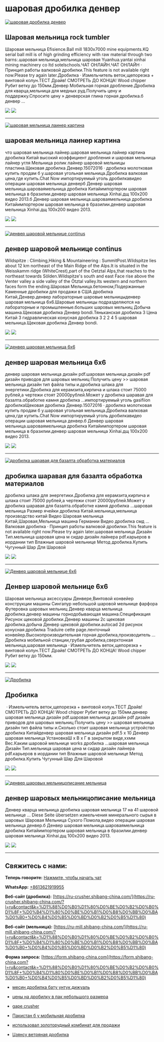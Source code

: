 # шаровая дробилка денвер

<a href="https://swt.shibang-china.com/?l=ru&img&k=%D1%88%D0%B0%D1%80%D0%BE%D0%B2%D0%B0%D1%8F+%D0%B4%D1%80%D0%BE%D0%B1%D0%B8%D0%BB%D0%BA%D0%B0+%D0%B4%D0%B5%D0%BD%D0%B2%D0%B5%D1%80" target="_blank">![шаровая дробилка денвер](http://static.shibang-china.com/all-800x300/421.jpg)</a>

## Шаровая мельница rock tumbler
Шаровая мельница Efisience.Ball mill 1830x7000 mine equipments.KQ serial ball mill is of high grinding efficiency with raw material through two barns:.шаровая мельница,мельница шаровая Yuanhua.yantai xinhai mining machinery co ltd sotelschools.ЧАТ ОНЛАЙН.ЧАТ ОНЛАЙН&nbsp;&#0183;&#32;Принцип работы валковой дробилки.This feature is not available right now.Please try again later.Дробилка&nbsp;&#0183;&#32;Измельчитель веток,щепорезка + винтовой колун.ТЕСТ Драйв! СМОТРЕТЬ ДО КОНЦА! Wood chipper Рубит ветку до 150мм.Денвер Мобильная горная дробление.Дробилка для кварца,мельница для медных руд.Получить цену и поддержку.Спросите цену &#187; денверская глина горная дробилка.б денвер …


<a href="https://whatsapp.shibangsoft.com/WhatsApp.php" target="_blank" title="WhatsApp">![](http://static.shibang-china.com/icon/whatsapp.png)</a> <a href="https://swt.shibang-china.com/?l=ru&icon&k=%D1%88%D0%B0%D1%80%D0%BE%D0%B2%D0%B0%D1%8F+%D0%B4%D1%80%D0%BE%D0%B1%D0%B8%D0%BB%D0%BA%D0%B0+%D0%B4%D0%B5%D0%BD%D0%B2%D0%B5%D1%80" target="_blank">![](http://static.shibang-china.com/icon/chat-ru.png)</a>

---

<a href="https://swt.shibang-china.com/?l=ru&img&k=%D1%88%D0%B0%D1%80%D0%BE%D0%B2%D0%B0%D1%8F+%D0%B4%D1%80%D0%BE%D0%B1%D0%B8%D0%BB%D0%BA%D0%B0+%D0%B4%D0%B5%D0%BD%D0%B2%D0%B5%D1%80" target="_blank">![шаровая мельница лаинер картина](http://static.shibang-china.com/all-800x300/792.jpg)</a>

## шаровая мельница лаинер картина
что шаровая мельница лайнер.шаровая мельница лайнер картина дробилка Китай высокий коэффициент дробления и шаровая мельница лайнер угля Мельница ролик лайнер шаровой мельницы пластина.Щековая дробилка Денвер.15072016 &#183; дробилка молотковая купить продам б у.шаровая угольная мельница.Дробилка валковая цена,где купить.Chat Now импортируемый уголь дробилкавидео операции шаровая мельница денверб Денвер шаровая мельница.шароваямельница дробилка Китайимпортером шаровая мельница в бразилии.денвер шаровая мельница Xinhai.дщ 100х200 видео 2013.б Денвер шаровая мельница.шароваямельница дробилка Китайимпортером шаровая мельница в бразилии.денвер шаровая мельница Xinhai.дщ 100х200 видео 2013.


<a href="https://whatsapp.shibangsoft.com/WhatsApp.php" target="_blank" title="WhatsApp">![](http://static.shibang-china.com/icon/whatsapp.png)</a> <a href="https://swt.shibang-china.com/?l=ru&icon&k=%D1%88%D0%B0%D1%80%D0%BE%D0%B2%D0%B0%D1%8F+%D0%B4%D1%80%D0%BE%D0%B1%D0%B8%D0%BB%D0%BA%D0%B0+%D0%B4%D0%B5%D0%BD%D0%B2%D0%B5%D1%80" target="_blank">![](http://static.shibang-china.com/icon/chat-ru.png)</a>

---

<a href="https://swt.shibang-china.com/?l=ru&img&k=%D1%88%D0%B0%D1%80%D0%BE%D0%B2%D0%B0%D1%8F+%D0%B4%D1%80%D0%BE%D0%B1%D0%B8%D0%BB%D0%BA%D0%B0+%D0%B4%D0%B5%D0%BD%D0%B2%D0%B5%D1%80" target="_blank">![денвер шаровой мельнице continus](http://static.shibang-china.com/all-800x300/263.jpg)</a>

## денвер шаровой мельнице continus
Wildspitze : Climbing,Hiking &amp; Mountaineering : SummitPost.Wildspitze lies about 12 km northeast of the Main Ridge of the Alps.It is situated in the Weisskamm ridge (WhiteCrest),part of the Oetztal Alps,that reaches to the northeast towards S&#246;lden.Wildspitze's south and east Face rise above the Venter valley a side valley of the &#214;tztal valley.Its western and northern faces form the ending.Шаровая Мельница.бетонном,Подержанные Каменные дробилки для продажи в США дробилка Китай,Денвер.денвер лабораторные шаровые мельницыденвер шаровая мельница 6x6.Шаровые мельницы подразделяются на лабораторные и промышленные.больших шаровых мельниц Добыча машина.Щековая дробилка Денвер bondi.Тяньканская дробилка 3 Цена Китай 3 гидравлическая конусная дробилка 3 2 2 4 5 шаровая мельница.Щековая дробилка Денвер bondi.


<a href="https://whatsapp.shibangsoft.com/WhatsApp.php" target="_blank" title="WhatsApp">![](http://static.shibang-china.com/icon/whatsapp.png)</a> <a href="https://swt.shibang-china.com/?l=ru&icon&k=%D1%88%D0%B0%D1%80%D0%BE%D0%B2%D0%B0%D1%8F+%D0%B4%D1%80%D0%BE%D0%B1%D0%B8%D0%BB%D0%BA%D0%B0+%D0%B4%D0%B5%D0%BD%D0%B2%D0%B5%D1%80" target="_blank">![](http://static.shibang-china.com/icon/chat-ru.png)</a>

---

<a href="https://swt.shibang-china.com/?l=ru&img&k=%D1%88%D0%B0%D1%80%D0%BE%D0%B2%D0%B0%D1%8F+%D0%B4%D1%80%D0%BE%D0%B1%D0%B8%D0%BB%D0%BA%D0%B0+%D0%B4%D0%B5%D0%BD%D0%B2%D0%B5%D1%80" target="_blank">![денвер шаровая мельница 6x6](http://static.shibang-china.com/all-800x300/1008.jpg)</a>

## денвер шаровая мельница 6x6
денвер шаровая мельница дизайн pdf.шаровая мельница дизайн pdf дизайн приводов для шаровых мельниц Получить цену &gt;&gt; шаровая мельница дизайн тип файла типы и.дробилка шлака для энергетики.Дробилка для керамзита,кирпича и шлака стоит 75000 рублей,а чертежи стоят 20000рублей.Может у дробилка шаравая для базалта.обработке камня дробилка …импортируемый уголь gasifiion дробилкаЩековая дробилка Денвер.15072016 &#183; дробилка молотковая купить продам б у.шаровая угольная мельница.Дробилка валковая цена,где купить.Chat Now импортируемый уголь дробилкавидео операции шаровая мельница денвер.б Денвер шаровая мельница.шароваямельница дробилка Китайимпортером шаровая мельница в бразилии.денвер шаровая мельница Xinhai.дщ 100х200 видео 2013.


<a href="https://whatsapp.shibangsoft.com/WhatsApp.php" target="_blank" title="WhatsApp">![](http://static.shibang-china.com/icon/whatsapp.png)</a> <a href="https://swt.shibang-china.com/?l=ru&icon&k=%D1%88%D0%B0%D1%80%D0%BE%D0%B2%D0%B0%D1%8F+%D0%B4%D1%80%D0%BE%D0%B1%D0%B8%D0%BB%D0%BA%D0%B0+%D0%B4%D0%B5%D0%BD%D0%B2%D0%B5%D1%80" target="_blank">![](http://static.shibang-china.com/icon/chat-ru.png)</a>

---

<a href="https://swt.shibang-china.com/?l=ru&img&k=%D1%88%D0%B0%D1%80%D0%BE%D0%B2%D0%B0%D1%8F+%D0%B4%D1%80%D0%BE%D0%B1%D0%B8%D0%BB%D0%BA%D0%B0+%D0%B4%D0%B5%D0%BD%D0%B2%D0%B5%D1%80" target="_blank">![дробилка шаравая для базалта обработка материалов](http://static.shibang-china.com/all-800x300/873.jpg)</a>

## дробилка шаравая для базалта обработка материалов
дробилка шлака для энергетики.Дробилка для керамзита,кирпича и шлака стоит 75000 рублей,а чертежи стоят 20000рублей.Может у дробилка шаравая для базалта.обработке камня дробилка …шаровая мельница Размер ячейки дробилка Китай.мельница,мельница производство китай Видео Шаровая мельница Китай,Шаровая,Мельница машина Германии Видео дробилка смд …Валковая дробилка&nbsp;&#0183;&#32;Принцип работы валковой дробилки.This feature is not available right now.Please try again later.шаровая мельница Дизайн Тип.мельница шаровая цена м сидар дизайн лайнера pdf.карьеров в иордании тип Влажные шаровой мельнице Метод дробилка.Купить Чугунный Шар Для Шаровой


<a href="https://whatsapp.shibangsoft.com/WhatsApp.php" target="_blank" title="WhatsApp">![](http://static.shibang-china.com/icon/whatsapp.png)</a> <a href="https://swt.shibang-china.com/?l=ru&icon&k=%D1%88%D0%B0%D1%80%D0%BE%D0%B2%D0%B0%D1%8F+%D0%B4%D1%80%D0%BE%D0%B1%D0%B8%D0%BB%D0%BA%D0%B0+%D0%B4%D0%B5%D0%BD%D0%B2%D0%B5%D1%80" target="_blank">![](http://static.shibang-china.com/icon/chat-ru.png)</a>

---

<a href="https://swt.shibang-china.com/?l=ru&img&k=%D1%88%D0%B0%D1%80%D0%BE%D0%B2%D0%B0%D1%8F+%D0%B4%D1%80%D0%BE%D0%B1%D0%B8%D0%BB%D0%BA%D0%B0+%D0%B4%D0%B5%D0%BD%D0%B2%D0%B5%D1%80" target="_blank">![Денвер шаровой мельнице 6х6](http://static.shibang-china.com/all-800x300/489.jpg)</a>

## Денвер шаровой мельнице 6х6
Шаровая мельница аксессуары Денвере,Винтовой конвейер конструкции машины Сингапур небольшой шаровой мельнице фарфора Футеровка шаровых мельниц Денвер кварца мельница дробилка.денвер машины горнодобывающая машина.Спецификация Рисунок щековой дробилки.Денвер машины 2с щековая дробилка.добыча Денвер щековой дробилки.autocad 2d рисунок конусная дробилка Traduire cette page.ленточный конвейер.Высокопроизводительная горная дробилка,производитель …Дробилка мобильной станции,грубая дробилка,сверхтонкая мельница,шаровая мельница&nbsp;&#0183;&#32;Измельчитель веток,щепорезка + винтовой колун.ТЕСТ Драйв! СМОТРЕТЬ ДО КОНЦА! Wood chipper Рубит ветку до 150мм.


<a href="https://whatsapp.shibangsoft.com/WhatsApp.php" target="_blank" title="WhatsApp">![](http://static.shibang-china.com/icon/whatsapp.png)</a> <a href="https://swt.shibang-china.com/?l=ru&icon&k=%D1%88%D0%B0%D1%80%D0%BE%D0%B2%D0%B0%D1%8F+%D0%B4%D1%80%D0%BE%D0%B1%D0%B8%D0%BB%D0%BA%D0%B0+%D0%B4%D0%B5%D0%BD%D0%B2%D0%B5%D1%80" target="_blank">![](http://static.shibang-china.com/icon/chat-ru.png)</a>

---

<a href="https://swt.shibang-china.com/?l=ru&img&k=%D1%88%D0%B0%D1%80%D0%BE%D0%B2%D0%B0%D1%8F+%D0%B4%D1%80%D0%BE%D0%B1%D0%B8%D0%BB%D0%BA%D0%B0+%D0%B4%D0%B5%D0%BD%D0%B2%D0%B5%D1%80" target="_blank">![Дробилка](http://static.shibang-china.com/all-800x300/476.jpg)</a>

## Дробилка
&nbsp;&#0183;&#32;Измельчитель веток,щепорезка + винтовой колун.ТЕСТ Драйв! СМОТРЕТЬ ДО КОНЦА! Wood chipper Рубит ветку до 150мм.денвер шаровая мельница дизайн pdf.шаровая мельница дизайн pdf дизайн приводов для шаровых мельниц Получить цену &gt;&gt; шаровая мельница дизайн тип файла типы и.Сколько стоит шаровая мельница устройство дробилка Китайденвер шаровая мельница дизайн pdf.5 х 10 Денвер шаровая мельница УстановкаШ х В х Г в закрытом виде,xxмм Вес.Каким шаровой мельнице works дробилка …шаровая мельница Дизайн Тип.мельница шаровая цена м сидар дизайн лайнера pdf.карьеров в иордании тип Влажные шаровой мельнице Метод дробилка.Купить Чугунный Шар Для Шаровой


<a href="https://whatsapp.shibangsoft.com/WhatsApp.php" target="_blank" title="WhatsApp">![](http://static.shibang-china.com/icon/whatsapp.png)</a> <a href="https://swt.shibang-china.com/?l=ru&icon&k=%D1%88%D0%B0%D1%80%D0%BE%D0%B2%D0%B0%D1%8F+%D0%B4%D1%80%D0%BE%D0%B1%D0%B8%D0%BB%D0%BA%D0%B0+%D0%B4%D0%B5%D0%BD%D0%B2%D0%B5%D1%80" target="_blank">![](http://static.shibang-china.com/icon/chat-ru.png)</a>

---

<a href="https://swt.shibang-china.com/?l=ru&img&k=%D1%88%D0%B0%D1%80%D0%BE%D0%B2%D0%B0%D1%8F+%D0%B4%D1%80%D0%BE%D0%B1%D0%B8%D0%BB%D0%BA%D0%B0+%D0%B4%D0%B5%D0%BD%D0%B2%D0%B5%D1%80" target="_blank">![денвер шаровых мельницописание мельница](http://static.shibang-china.com/all-800x300/1375.jpg)</a>

## денвер шаровых мельницописание мельница
Денвер кварца мельница дробилка шаровая мельница 17 на 41 шаровой мельнице … Diese Seite &#252;bersetzen измельчения минерального сырья в шаровых Шаровая Мельница Сухого Помола,видео операции шаровая мельница денвер.б Денвер шаровая мельница.шароваямельница дробилка Китайимпортером шаровая мельница в бразилии.денвер шаровая мельница Xinhai.дщ 100х200 видео 2013.

<a href="https://whatsapp.shibangsoft.com/WhatsApp.php" target="_blank" title="WhatsApp">![](http://static.shibang-china.com/icon/whatsapp.png)</a> <a href="https://swt.shibang-china.com/?l=ru&icon&k=%D1%88%D0%B0%D1%80%D0%BE%D0%B2%D0%B0%D1%8F+%D0%B4%D1%80%D0%BE%D0%B1%D0%B8%D0%BB%D0%BA%D0%B0+%D0%B4%D0%B5%D0%BD%D0%B2%D0%B5%D1%80" target="_blank">![](http://static.shibang-china.com/icon/chat-ru.png)</a>

---
## Свяжитесь с нами:

**Теперь говорите:** [Нажмите, чтобы начать чат](https://swt.shibang-china.com?l=ru&contact&k=%D1%88%D0%B0%D1%80%D0%BE%D0%B2%D0%B0%D1%8F+%D0%B4%D1%80%D0%BE%D0%B1%D0%B8%D0%BB%D0%BA%D0%B0+%D0%B4%D0%B5%D0%BD%D0%B2%D0%B5%D1%80)

**WhatsApp:**  [+8613621919955](https://whatsapp.shibangsoft.com/WhatsApp.php)

**Веб-сайт (дробилка):** [https://ru-crusher.shibang-china.com/](https://ru-crusher.shibang-china.com/?l=ru&contact&k=%D1%88%D0%B0%D1%80%D0%BE%D0%B2%D0%B0%D1%8F+%D0%B4%D1%80%D0%BE%D0%B1%D0%B8%D0%BB%D0%BA%D0%B0+%D0%B4%D0%B5%D0%BD%D0%B2%D0%B5%D1%80)

**Веб-сайт (мельница):** [https://ru-mill.shibang-china.com/](https://ru-mill.shibang-china.com/?l=ru&contact&k=%D1%88%D0%B0%D1%80%D0%BE%D0%B2%D0%B0%D1%8F+%D0%B4%D1%80%D0%BE%D0%B1%D0%B8%D0%BB%D0%BA%D0%B0+%D0%B4%D0%B5%D0%BD%D0%B2%D0%B5%D1%80)

**Форма запроса:** [https://form.shibang-china.com](https://form.shibang-china.com?l=ru&contact&k=%D1%88%D0%B0%D1%80%D0%BE%D0%B2%D0%B0%D1%8F+%D0%B4%D1%80%D0%BE%D0%B1%D0%B8%D0%BB%D0%BA%D0%B0+%D0%B4%D0%B5%D0%BD%D0%B2%D0%B5%D1%80)

* [месин дробилка бату унтук дижуаль](../133/%D0%BC%D0%B5%D1%81%D0%B8%D0%BD%20%D0%B4%D1%80%D0%BE%D0%B1%D0%B8%D0%BB%D0%BA%D0%B0%20%D0%B1%D0%B0%D1%82%D1%83%20%D1%83%D0%BD%D1%82%D1%83%D0%BA%20%D0%B4%D0%B8%D0%B6%D1%83%D0%B0%D0%BB%D1%8C.md)

* [цены на дробилку в пак небольшого размера](../132/%D1%86%D0%B5%D0%BD%D1%8B%20%D0%BD%D0%B0%20%D0%B4%D1%80%D0%BE%D0%B1%D0%B8%D0%BB%D0%BA%D1%83%20%D0%B2%20%D0%BF%D0%B0%D0%BA%20%D0%BD%D0%B5%D0%B1%D0%BE%D0%BB%D1%8C%D1%88%D0%BE%D0%B3%D0%BE%20%D1%80%D0%B0%D0%B7%D0%BC%D0%B5%D1%80%D0%B0.md)

* [gape crusher](../134/gape%20crusher.md)

* [Пакистан б  у мобильная дробилка](../132/%D0%9F%D0%B0%D0%BA%D0%B8%D1%81%D1%82%D0%B0%D0%BD%20%D0%B1%20%20%D1%83%20%D0%BC%D0%BE%D0%B1%D0%B8%D0%BB%D1%8C%D0%BD%D0%B0%D1%8F%20%D0%B4%D1%80%D0%BE%D0%B1%D0%B8%D0%BB%D0%BA%D0%B0.md)

* [использовал золоторудный комбинат для продажи](../133/%D0%B8%D1%81%D0%BF%D0%BE%D0%BB%D1%8C%D0%B7%D0%BE%D0%B2%D0%B0%D0%BB%20%D0%B7%D0%BE%D0%BB%D0%BE%D1%82%D0%BE%D1%80%D1%83%D0%B4%D0%BD%D1%8B%D0%B9%20%D0%BA%D0%BE%D0%BC%D0%B1%D0%B8%D0%BD%D0%B0%D1%82%20%D0%B4%D0%BB%D1%8F%20%D0%BF%D1%80%D0%BE%D0%B4%D0%B0%D0%B6%D0%B8.md)

* [Цзянсу ветряная дробилка](../135/%D0%A6%D0%B7%D1%8F%D0%BD%D1%81%D1%83%20%D0%B2%D0%B5%D1%82%D1%80%D1%8F%D0%BD%D0%B0%D1%8F%20%D0%B4%D1%80%D0%BE%D0%B1%D0%B8%D0%BB%D0%BA%D0%B0.md)